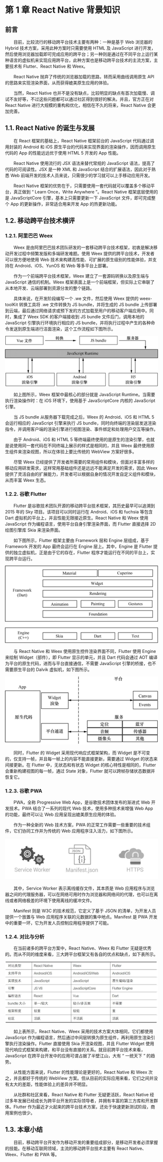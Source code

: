 # 第 1 章 React Native 背景知识

## 前言

　　目前，比较流行的移动跨平台技术主要有两种：一种是基于 Web 浏览器的 Hybrid 技术方案，采用此种方案时只需要使用 HTML 及 JavaScript 进行开发，然后使用浏览器加载即可完成应用的跨平台；另一种则是通过在不同平台上运行某种语言的虚拟机来实现应用跨平台，此种方案也是移动跨平台技术的主流方案，主要技术有 Flutter、React Native 和 Weex。

　　React Native 抛弃了传统的浏览器加载的思路，转而采用曲线调用原生 API 的思路来实现渲染界面，从而获得媲美原生应用的体验。

　　当然，React Native 也并不是没有缺点，比较明显的缺点有首次加载慢、调试不友好等，不过这些问题都可以通过社区得到很好的解决。并且，官方正在对 React Native 进行大规模的重构和优化，相信在不久的将来，React Native 会更加完善。

## 1.1. React Native 的诞生与发展

　　在 React 框架的基础上，React Native 框架前台的 JavaScript 代码通过调用封装的 Android 和 iOS 原生平台的代码来实现界面的渲染操作，因而调用原生代码的 App 的性能远远优于使用 HTML 5 开发的 App 性能。

 　　React Native 使用流行的 JSX 语法来替代常规的 JavaScript 语法，提高了代码的可阅读性。JSX 是一种 XML 和 JavaScript 结合的扩展语法，因此对于熟悉 Web 前端开发的技术人员来说，只需很少的学习就可以上手移动应用开发。

　　React Native 框架的优势在于，只需要使用一套代码就可以覆盖多个移动平台，真正做到 “ Learn Once，Write Anywhere ”。React Native 框架底层使用的是 JavaScriptCore 引擎，基本上只需要更新一下 JavaScript 文件，即可完成整个 App 的更新操作，非常适合用来开发 App 的热更新功能。

## 1.2. 移动跨平台技术横评

### 1.2.1. 阿里巴巴 Weex

　　Weex 是由阿里巴巴技术团队研发的一套移动跨平台技术框架，初衷是解决移动开发过程中频繁发版和多端研发难题。使用 Weex 提供的跨平台技术，开发者可以很方便地使用 Web 技术来构建高性能、可扩展的原生级别的性能体验，并支持在 Android、iOS、YunOS 和 Web 等多平台上部署。

　　作为一个前端跨平台技术框架，Weex 建立了一套源码转换以及原生端与 JavaScript 通信的机制。Weex 框架表面上是一个前端框架，但实际上它串联了从本地开发、云端部署到资源分发的整个链路。

　　具体来说，在开发阶段编写一个 .we 文件，然后使用 Weex 提供的 weex-toolKit 转换工具将 .we 文件转换为 JS bundle，并将生成的 JS bundle 上传部署到云端，最后通过网络请求或预下发的方式加载至用户的移动客户端应用中。同时，集成了 Weex SDK 的客户端接收到 JS bundle 文件后门，调用本地的 JavaScript 引擎执行环境执行相应的 JS bundle，并将执行过程中产生的各种命令发送到原生端进行洁面渲染，这个工作流程如下图所示。

![](image/Weex工作流程示意图.jpeg)

　　如上图所示，Weex 框架中最核心的部分就是 JavaScript Runtime。当需要执行渲染操作时：在 iOS 环境下，使用基于 JavaScriptCore 内核的 JavaScript 引擎。

　　当 JS bundle 从服务器下载完成之后，Weex 的 Android、iOS 和 HTML 5 会运行相应的 JavaScript 引擎来执行 JS bundle，同时向终端的渲染层发送渲染指令，并调用客户端的渲染引擎进行视图渲染、事件绑定和处理用户交互等操作。

　　由于 Android、iOS 和 HTML 5 等终端最终使用的是原生的渲染引擎，也就是说使用同一套代码在不同终端上展示的样式是相同的，并且 Weex 最终使用原生组件来渲染视图，所以在体验上要比传统的 WebView 方案好很多。

　　尽管 Weex 已经提供了开发者所需要的常用组件和模块，但面对丰富多样的移动应用研发需求，这样常用基础组件还是远远不能满足开发的需求，因此 Weex 提供了灵活自由的扩展能力，开发者可以根据自身的情况开发自定义组件和模块，从而丰富 Weex 生态。

### 1.2.2. 谷歌 Flutter

　　Flutter 是谷歌技术团队开源的移动跨平台技术框架，其历史最早可以追溯到 2015 年的 Sky 项目。该项目可以同时运行在 Android、iOS 和 fuchsia 等包含 Dart 虚拟机的平台上，并且性能无限接近原生。React Native 和 Weex 使用 JavaScript 作为编程语言，使用平台自身引擎渲染界面，而 Flutter 直接选择 2D 绘图引擎库 Skia 来渲染界面。

　　如下图所示，Flutter 框架主要由 Framework 层和 Engine 层组成，基于 Framework 开发的 App 最终会运行在 Engine 层上。其中，Engine 是 Flutter 提供的独立虚拟机，正是由于它的存在，Flutter 程序才能运行在不同的平台上，实现跨平台运行。

![](image/Flutter框架架构图.jpeg)

　　与 React Native 和 Weex 使用原生控件渲染界面不同，Flutter 使用 Engine 来绘制 Widget（部件），即 Flutter 显示的单元，并且 Dart 代码会通过 AOT 编译为平台的原生代码，进而与平台直接通信，不需要 JavaScript 引擎的桥接，也不需要原生平台的 Dalvik 虚拟机，如下图所示。

![](image/Flutter框架Engine层渲染架构图.jpeg)

　　同时，Flutter 的 Widget 采用现代响应式框架架构，而 Widget 是不可变的，仅支持一帧，并且每一帧上的内容不能直接更新，需要通过 Widget 的状态来间接更新。在 Flutter 中，无状态和有状态 Widget 的核心特性是相同的，Flutter 会重新构建视图的每一帧，通过 State 对象，Flutter 就可以跨帧存储状态数据并恢复它。

### 1.2.3. 谷歌 PWA

　　PWA，全称 Progressive Web App，是谷歌技术团体发布的渐进式 Web 开发技术。PWA 结合了一系列的现代 Web 技术，使用多种技术来增强 Web App 的功能，最终可以让 Web 应用呈现出媲美原生应用的体验。

　　作为一种全新的 Web 技术方案，PWA 的正常工作需要一些重要的技术组件，它们协同工作并为传统的 Web 应用程序注入活力，如下图所示。

![](image/PWA需要的技术组件.jpeg)

　　其中，Service Worker 表示离线缓存文件，其本质是 Web 应用程序与浏览器之间的代理服务器，可以在网络可用时作为浏览器和网络间的代理，也可以在离线或者网络极差的环境下使用离线的缓冲文件。

　　Manifest 则是 W3C 的技术规范，它定义了基于 JSON 的清单，为开发人员提供一个放置与 Web 应用程序关联的元数据的集中地点。Manifest 是 PWA 开发中的重要一环，它为开发人员控制应用程序提供了可能。

### 1.2.4. 对比与分析

　　在当前诸多的跨平台方案中，React Native、Weex 和 Flutter 无疑是优秀的。而从不同的维度来看，三大跨平台框架又有各自的优点和缺点，如下表所示。

![](image/三大跨平台方案对比.jpeg)

　　如上表所示，React Native、Weex 采用的技术方案大体相同，它们都使用 JavaScript 作为编程语言，然后通过中间层转换为原生组件，再利用原生渲染引擎执行渲染操作。Flutter 直接使用 Skia 开渲染视图，并且 Flutter Widget 使用现代响应式框架来构建，和平台没有直接的关系。就目前跨平台技术来看，JavaScript 在跨平台开发中的应用可谓占据了半壁江山，大有 “ 一统天下 ” 的趋势。

　　从性能方面来说，Flutter 的性能理论是更好的，React Native 和 Weex 次之，并且都好于传统的 WebView 方案。但从目前的实际应用来看，它们之间并没有太大的差距，性能体验上的差异并不明显。

　　从社群和社区来看，React Native 和 Flutter 无疑更活跃，React Native 经过多年发展已经成长为跨平台开发的实际领导者，并拥有丰富的第三方库和开发群体。Flutter 作为最近才火起来的跨平台技术方案，还处于快速更新测试阶段，商用案例也很少。

## 1.3. 本章小结

　　目前，移动跨平台开发作为移动开发的重要组成部分，是移动开发者必须掌握的技能。在移动互联网领域，主流的移动跨平台技术主要有 React Native、Weex、Flutter 和 PWA 等。